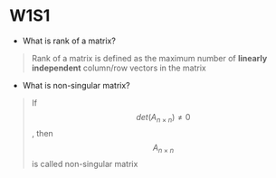 # W1S1

* What is rank of a matrix?

> Rank of a matrix is defined as the maximum number of **linearly independent** column/row vectors in the matrix

* What is non-singular matrix?

> If $$det(A_{n \times n}) \neq 0$$, then $$ A_{n \times n}$$ is called non-singular matrix



